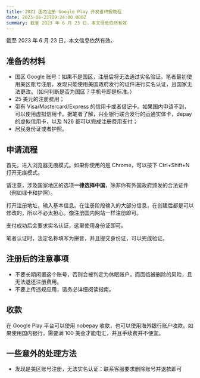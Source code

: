 ```yaml
---
title: 2023 国内注册 Google Play 开发者终极教程
date: 2023-06-23T09:24:00.000Z
summary: 截至 2023 年 6 月 23 日，本文信息依然有效
---
```


截至 2023 年 6 月 23 日，本文信息依然有效。

## 准备的材料

-   国区 Google 账号：如果不是国区，注册后将无法通过实名验证。笔者最初使用美区账号注册，发现只能使用美国政府发行的证件进行实名认证，且国家无法更改。（如何判断是否为国区？手机号即是标准。）
-   25 美元的注册费用；
-   带有 Visa/Mastercard/Express 的信用卡或者借记卡。如果国内申请不到，可以使用虚拟信用卡。据笔者了解，兴业银行联合发行的运通实体卡，depay 的虚拟信用卡，以及 N26 都可以完成注册费用支付；
-   居民身份证或者护照。

## 申请流程

首先，进入浏览器无痕模式。如果你使用的是 Chrome，可以按下 Ctrl+Shift+N 打开无痕模式。

请注意，涉及国家地区的选项**一律选择中国**，除非你有外国政府颁发的合法证件（例如绿卡和护照）。

打开注册地址，输入基本信息。在注册阶段输入的大部分信息，在创建后都是可以修改的，所以不必太担心。像注册国内网站一样注册即可。

支付成功后会要求实名认证，这里使用身份证即可。

笔者认证时，法定名称填写为拼音，并且提交身份证，可以完成验证。

## 注册后的注意事项

-   不要长期闲置这个账号，否则会被判定为休眠账户，而面临被删除的风险，且无法退还注册费用。
-   不要上传违规应用，请务必详细阅读指南。

## 收款

在 Google Play 平台可以使用 nobepay 收款，也可以使用海外银行账户收款。如果使用国内银行，需要满 100 美金才能电汇，并且手续费并不便宜。

## 一些意外的处理方法

-   发现是美区账号注册，无法实名认证：联系客服要求删除账号并退款即可
